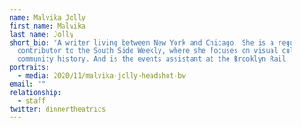 ```yaml
---
name: Malvika Jolly
first_name: Malvika
last_name: Jolly
short_bio: "A writer living between New York and Chicago. She is a regular
  contributor to the South Side Weekly, where she focuses on visual culture and
  community history. And is the events assistant at the Brooklyn Rail. "
portraits:
  - media: 2020/11/malvika-jolly-headshot-bw
email: ""
relationship:
  - staff
twitter: dinnertheatrics
---
```


